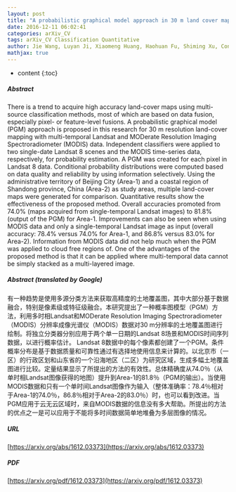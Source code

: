 ```yaml
---
layout: post
title: "A probabilistic graphical model approach in 30 m land cover mapping with multiple data sources"
date: 2016-12-11 06:02:41
categories: arXiv_CV
tags: arXiv_CV Classification Quantitative
author: Jie Wang, Luyan Ji, Xiaomeng Huang, Haohuan Fu, Shiming Xu, Congcong Li
mathjax: true
---
```


* content
{:toc}

##### Abstract
There is a trend to acquire high accuracy land-cover maps using multi-source classification methods, most of which are based on data fusion, especially pixel- or feature-level fusions. A probabilistic graphical model (PGM) approach is proposed in this research for 30 m resolution land-cover mapping with multi-temporal Landsat and MODerate Resolution Imaging Spectroradiometer (MODIS) data. Independent classifiers were applied to two single-date Landsat 8 scenes and the MODIS time-series data, respectively, for probability estimation. A PGM was created for each pixel in Landsat 8 data. Conditional probability distributions were computed based on data quality and reliability by using information selectively. Using the administrative territory of Beijing City (Area-1) and a coastal region of Shandong province, China (Area-2) as study areas, multiple land-cover maps were generated for comparison. Quantitative results show the effectiveness of the proposed method. Overall accuracies promoted from 74.0% (maps acquired from single-temporal Landsat images) to 81.8% (output of the PGM) for Area-1. Improvements can also be seen when using MODIS data and only a single-temporal Landsat image as input (overall accuracy: 78.4% versus 74.0% for Area-1, and 86.8% versus 83.0% for Area-2). Information from MODIS data did not help much when the PGM was applied to cloud free regions of. One of the advantages of the proposed method is that it can be applied where multi-temporal data cannot be simply stacked as a multi-layered image.

##### Abstract (translated by Google)
有一种趋势是使用多源分类方法来获取高精度的土地覆盖图，其中大部分基于数据融合，特别是像素级或特征级融合。本研究提出了一种概率图模型（PGM）方法，利用多时相Landsat和MODerate Resolution Imaging Spectroradiometer（MODIS）分辨率成像光谱仪（MODIS）数据对30 m分辨率的土地覆盖图进行绘制。将独立分类器分别应用于两个单一日期的Landsat 8场景和MODIS时间序列数据，以进行概率估计。 Landsat 8数据中的每个像素都创建了一个PGM。条件概率分布是基于数据质量和可靠性通过有选择地使用信息来计算的。以北京市（一区）的行政区划和山东省的一个沿海地区（二区）为研究区域，生成多幅土地覆盖图进行比较。定量结果显示了所提出的方法的有效性。总体精确度从74.0％（从单时相Landsat图像获得的地图）提升到Area-1的81.8％（PGM的输出）。当使用MODIS数据和只有一个单时间Landsat图像作为输入（整体准确率：78.4％相对于Area-1的74.0％，86.8％相对于Area-2的83.0％）时，也可以看到改进。当PGM应用于云无云区域时，来自MODIS数据的信息没有多大帮助。所提出的方法的优点之一是可以应用于不能将多时间数据简单地堆叠为多层图像的情况。

##### URL
[https://arxiv.org/abs/1612.03373](https://arxiv.org/abs/1612.03373)

##### PDF
[https://arxiv.org/pdf/1612.03373](https://arxiv.org/pdf/1612.03373)

